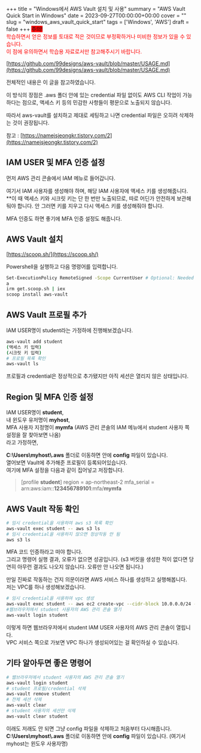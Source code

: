 +++
title = "Windows에서 AWS Vault 설치 및 사용"
summary = "AWS Vault Quick Start in Windows"
date = 2023-09-27T00:00:00+00:00
cover = ""
slug = "windows_aws_vault_quick_start"
tags = ['Windows', 'AWS']
draft = false
+++
<span style="background-color:red"> 주의! </span>  
<span style="color:red">학습하면서 얻은 정보를 토대로 적은 것이므로 부정확하거나 미비한 정보가 있을 수 있습니다.</span>  
<span style="color:red">이 점에 유의하면서 학습용 자료로서만 참고해주시기 바랍니다.</span>  

[https://github.com/99designs/aws-vault/blob/master/USAGE.md](https://github.com/99designs/aws-vault/blob/master/USAGE.md)

전체적인 내용은 이 글을 참고하였습니다.

이 방식의 장점은 .aws 폴더 안에 있는 credential 파일 없이도 AWS CLI 작업이 가능하다는 점으로,
액세스 키 등의 민감한 사항들이 평문으로 노출되지 않습니다.  

따라서 aws-vault를 설치하고 제대로 세팅하고 나면 credential 파일은 오히려 삭제하는 것이 권장됩니다.

참고 : [https://namejsjeongkr.tistory.com/2](https://namejsjeongkr.tistory.com/2)

## IAM USER 및 MFA 인증 설정

먼저 AWS 관리 콘솔에서 IAM 메뉴로 들어갑니다.

여기서 IAM 사용자를 생성해야 하며, 해당 IAM 사용자에 액세스 키를 생성해줍니다.  
**이 때 액세스 키와 시크릿 키는 단 한 번만 노출되므로, 따로 어딘가 안전하게 보관해둬야 합니다. 
안 그러면 키를 지우고 다시 액세스 키를 생성해줘야 합니다.  

MFA 인증도 하면 좋기에 MFA 인증 설정도 해줍니다.

## AWS Vault 설치

[https://scoop.sh/](https://scoop.sh/)

Powershell을 실행하고 다음 명령어를 입력합니다.

```bash
Set-ExecutionPolicy RemoteSigned -Scope CurrentUser # Optional: Needed to run a remote script the first time
a
irm get.scoop.sh | iex
scoop install aws-vault
```

## AWS Vault 프로필 추가

IAM USER명이 student라는 가정하에 진행해보겠습니다.

```bash
aws-vault add student
(액세스 키 입력)
(시크릿 키 입력)
# 프로필 목록 확인
aws-vault ls
```

프로필과 credential은 정상적으로 추가됐지만 아직 세션은 열리지 않은 상태입니다.

## Region 및 MFA 인증 설정

IAM USER명이 **student**,  
내 윈도우 유저명이 **myhost**,  
MFA 사용자 지정명이 **mymfa** (AWS 관리 콘솔의 IAM 메뉴에서 student 사용자 쪽 설정을 잘 찾아보면 나옴)  
라고 가정하면,  

**C:\Users\myhost\\.aws** 폴더로 이동하면 안에 **config** 파일이 있습니다.  
열어보면 Vault에 추가해준 프로필이 등록되어있습니다.  
여기에 MFA 설정을 다음과 같이 집어넣고 저장합니다.

> \[profile **student**\]
> region = ap-northeast-2
> mfa_serial = arn:aws:iam::**123456789101**:mfa/**mymfa**

## AWS Vault 작동 확인

```bash
# 임시 credential을 사용하여 aws s3 목록 확인
aws-vault exec student -- aws s3 ls
# 임시 credential을 사용하지 않으면 정상작동 안 됨
aws s3 ls
```

MFA 코드 인증하라고 떠야 합니다.  
그리고 명령어 실행 결과, 오류가 없으면 성공입니다.
(s3 버킷을 생성한 적이 없다면 당연히 아무런 결과도 나오지 않습니다. 오류만 안 나오면 됩니다.)

만일 진짜로 작동하는 건지 의문이라면 AWS 서비스 하나를 생성하고 실행해봅니다.  
저는 VPC를 하나 생성해보겠습니다.

```bash
# 임시 credential을 사용하여 vpc 생성
aws-vault exec student -- aws ec2 create-vpc --cidr-block 10.0.0.0/24 --query Vpc.VpcId --output text
#웹브라우저에서 student 사용자의 AWS 관리 콘솔 열기
aws-vault login student
```

이렇게 하면 웹브라우저에서 student IAM USER 사용자의 AWS 관리 콘솔이 열립니다.  
VPC 서비스 쪽으로 가보면 VPC 하나가 생성되어있는 걸 확인하실 수 있습니다.

## 기타 알아두면 좋은 명령어

```bash
# 웹브라우저에서 student 사용자의 AWS 관리 콘솔 열기
aws-vault login student
# student 프로필/credential 삭제
aws-vault remove student
# 전체 세션 삭제
aws-vault clear
# student 사용자의 세션만 삭제
aws-vault clear student
```

이래도 저래도 안 되면 그냥 config 파일을 삭제하고 처음부터 다시해줍니다.  
**C:\Users\myhost\\.aws** 폴더로 이동하면 안에 **config** 파일이 있습니다. 
(여기서 myhost는 윈도우 사용자명)
